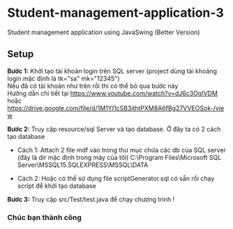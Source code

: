 # Student-management-application-3
Student management application using JavaSwing (Better Version)

## Setup
<p><strong>Bước 1:</strong> Khởi tạo tài khoản login trên SQL server 
(project dùng tài khoảng login mặc định là tk="sa" mk="12345") 
<br>Nếu đã có tài khoản như trên rồi thì có thể bỏ qua bước này
<br>Hướng dẫn chi tiết tại <a href="https://www.youtube.com/watch?v=dJ6c3OgIVDM">https://www.youtube.com/watch?v=dJ6c3OgIVDM</a>
 hoặc <a href="https://drive.google.com/file/d/1M1YI1cSB3jthtPXM8A6fBg27VVEOSok-/view">https://drive.google.com/file/d/1M1YI1cSB3jthtPXM8A6fBg27VVEOSok-/view</a> 
</p>

<p><strong>Bước 2:</strong> Truy cập resource/sql Server và tạo database. Ở đây ta có 2 cách tạo database</p>

- Cách 1: Attach 2 file mdf vào trong thư mục chứa các db của SQL server (đây là dir mặc định trong máy của tôi)
C:\Program Files\Microsoft SQL Server\MSSQL15.SQLEXPRESS\MSSQL\DATA

- Cách 2: Hoặc có thể sử dụng file scriptGenerator.sql có sẵn rồi chạy script để khởi tạo database


<p><strong>Bước 3:</strong> Truy cập src/Test/test.java để chạy chương trình ! </p>

### Chúc bạn thành công 
 
